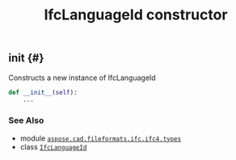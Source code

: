 ﻿---
title: IfcLanguageId constructor
second_title: Aspose.CAD for Python via .NET API References
description: 
type: docs
weight: 10
url: /python-net/aspose.cad.fileformats.ifc.ifc4.types/ifclanguageid/__init__/
is_root: false
---

## __init__ {#}

Constructs a new instance of IfcLanguageId



```python
def __init__(self):
    ...
```





### See Also
* module [`aspose.cad.fileformats.ifc.ifc4.types`](../../)
* class [`IfcLanguageId`](/cad/python-net/aspose.cad.fileformats.ifc.ifc4.types/ifclanguageid)
